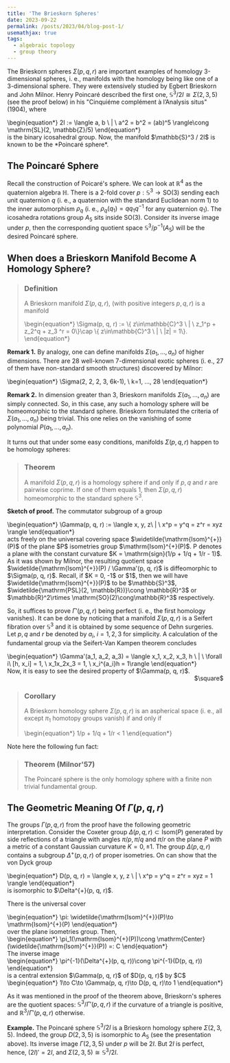 ```yaml
---
title: 'The Brieskorn Spheres'
date: 2023-09-22
permalink: /posts/2023/04/blog-post-1/
usemathjax: true
tags:
  - algebraic topology
  - group theory
---
```


The Brieskorn spheres $\Sigma(p, q, r)$ are important examples of homology 3-dimensional spheres, i. e., manifolds with the homology being like one of a 3-dimensional sphere. They were extensively studied by Egbert Brieskorn and John Milnor. Henry Poincaré described the first one, $\mathbb{S}^3 / 2I\cong \Sigma(2, 3, 5)$ (see the proof below) in his "Cinquiéme complément à l’Analysis situs" (1904), where 
<div class="math">
\begin{equation*}
2I := \langle a, b \ | \ a^2 = b^2 = (ab)^5 \rangle\cong \mathrm{SL}(2, \mathbb{Z}/5)
\end{equation*}
</div> 
is the binary icosahedral group.
Now, the manifold $\mathbb{S}^3 / 2I$ is known to be the *Poincaré sphere*.

## The Poincaré Sphere

Recall the construction of Poicaré's sphere. We can look at $\mathbb{R}^4$ as the quaternion algebra $\mathbb{H}$. There is a 2-fold cover $p: \mathbb{S}^3\to \mathrm{SO}(3)$ sending each unit quaternion $q$ (i. e., a quaternion with the standard Euclidean norm 1) to the inner automorphism $\rho_q$ (i. e., $\rho_q(q_1) = qq_1q^{-1}$ for any quaternion $q_1$). The icosahedra rotations group $A_5$ sits inside $\mathrm{SO}(3)$. Consider its inverse image under $p$, then the corresponding quotient space $\mathbb{S}^3 / p^{-1}(A_5)$ will be the desired Poincaré sphere.

## When does a Brieskorn Manifold Become A Homology Sphere? 

> ### Definition
> A Brieskorn manifold $\Sigma(p, q, r)$, (with positive integers $p, q, r$) is a manifold 
> <div class="math">
> \begin{equation*}
> \Sigma(p, q, r) := \{ z\in\mathbb{C}^3 \ | \ z_1^p + z_2^q + z_3 ^r = 0\}\cap \{ z\in\mathbb{C}^3 \ | \ |z| = 1\}.
> \end{equation*}
> </div>

**Remark 1.** By analogy, one can define manifolds $\Sigma(a_1, ..., a_n)$ of higher dimensions. There are 28 well-known 7-dimensional exotic spheres (i. e., 27 of them have non-standard smooth structures) discovered by Milnor:
<div class="math">
\begin{equation*}
\Sigma(2, 2, 2, 3, 6k-1), \ k=1, ..., 28
\end{equation*}
</div> 

**Remark 2.** In dimension greater than 3, Brieskorn manifolds $\Sigma(a_1, ..., a_n)$ are simply connected. So, in this case, any such a homology sphere will be homeomorphic to the standard sphere. Brieskorn formulated the criteria of $\Sigma(a_1, ..., a_n)$ being trivial. This one relies on the vanishing of some polynomial $P(a_1 ,..., a_n)$.

It turns out that under some easy conditions, manifolds $\Sigma(p, q, r)$ happen to be homology spheres:

> ### Theorem
> A manifold $\Sigma(p, q, r)$ is a homology sphere if and only if $p, q$ and $r$ are pairwise coprime. If one of them equals 1, then $\Sigma(p, q, r)$ homeomorphic to the standard sphere $\mathbb{S}^3$.

**Sketch of proof.** The commutator subgroup of a group 
<div class="math">
\begin{equation*}
\Gamma(p, q, r) := \langle x, y, z\ | \ x^p = y^q = z^r = xyz \rangle
\end{equation*}
</div>
acts freely on the universal covering space $\widetilde{\mathrm{Isom}^{+}}(P)$ of the plane $P$ isometries group $\mathrm{Isom}^{+}(P)$. P denotes a plane with the constant curvature $K = \mathrm{sign}(1/p + 1/q + 1/r - 1)$. As it was shown by Milnor, the  resulting quotient space $\widetilde{\mathrm{Isom}^{+}}(P) / \Gamma'(p, q, r)$ is diffeomorphic to $\Sigma(p, q, r)$. Recall, if $K = 0, -1$ or $1$, then we will have $\widetilde{\mathrm{Isom}^{+}}(P)$ to be $\mathbb{S}^3$, $\widetilde{\mathrm{PSL}(2, \mathbb{R})}\cong \mathbb{R}^3$ or $\mathbb{R}^2\rtimes \mathrm{SO}(2)\cong\mathbb{R}^3$ respectively.

So, it suffices to prove $\Gamma'(p, q, r)$ being perfect (i. e., the first homology vanishes). It can be done by noticing that a manifold $\Sigma(p, q, r)$ is a Seifert fibration over $\mathbb{S}^3$ and it is obtained by some sequence of Dehn surgeries. Let $p, q$ and $r$ be denoted by $a_i$, $i=1, 2, 3$ for simplicity. A calculation of the fundamental group via the Seifert-Van Kampen theorem concludes 
<div class="math">
\begin{equation*}
\Gamma'(a_1, a_2, a_3) = \langle x_1, x_2, x_3, h \ | \ \forall i\ [h, x_i] = 1, \ x_1x_2x_3 = 1, \ x_i^{a_i}h = 1\rangle
\end{equation*}    
</div>
Now, it is easy to see the desired property of $\Gamma(p, q, r)$.

<div style="text-align: right"> $\square$ </div>

> ### Corollary
> A Brieskorn homology sphere $\Sigma(p, q, r)$ is an aspherical space (i. e., all except $\pi_1$ homotopy groups vanish) if and only if 
> <div class="math">
> \begin{equation*}
> 1/p + 1/q + 1/r < 1
> \end{equation*}
> </div>

Note here the following fun fact:

> ### Theorem (Milnor'57)
> The Poincaré sphere is the only homology sphere with a finite  non trivial fundamental group.


## The Geometric Meaning Of $\Gamma(p, q, r)$

The groups $\Gamma(p, q, r)$ from the proof have the following geometric interpretation. Consider the Coxeter group $\Delta(p, q, r)\subset \mathrm{Isom}(P)$ generated by side reflections of a triangle with angles $\pi/p, \pi/q$ and $\pi/r$ on the plane $P$ with a metric of a constant Gaussian curvature $K = 0, \pm 1$. The group $\Delta(p, q, r)$ contains a subgroup $\Delta^{+}(p, q, r)$ of proper isometries. On can show that the von Dyck group
<div class="math">
\begin{equation*}
D(p, q, r) = \langle x, y, z \ | \ x^p = y^q = z^r = xyz = 1 \rangle
\end{equation*}
</div> 
is isomorphic to $\Delta^{+}(p, q, r)$. 

There is the universal cover 
<div class="math">
\begin{equation*}
\pi: \widetilde{\mathrm{Isom}^{+}}(P)\to \mathrm{Isom}^{+}(P)
\end{equation*}
</div> 
over the plane isometries group. Then, 
<div class="math">
\begin{equation*}
\pi_1(\mathrm{Isom}^{+}(P))\cong \mathrm{Center}(\widetilde{\mathrm{Isom}^{+}}(P)) =: C
\end{equation*}
</div>
The inverse image 
<div class="math">
\begin{equation*}
\pi^{-1}(\Delta^{+}(p, q, r))\cong \pi^{-1}(D(p, q, r))
\end{equation*}
</div>
is a central extension $\Gamma(p, q, r)$ of $D(p, q, r)$ by $C$
<div class="math">
\begin{equation*}
1\to C\to \Gamma(p, q, r)\to D(p, q, r)\to 1
\end{equation*}
</div>

As it was mentioned in the proof of the theorem above, Brieskorn's spheres are the quotient spaces: $\mathbb{S}^3 / \Gamma'(p, q, r)$ if the curvature of a triangle is positive, and $\mathbb{R}^3 / \Gamma'(p, q, r)$ otherwise. 

**Example.** The Poincaré sphere $\mathbb{S}^3/2I$ is a Brieskorn homology sphere $\Sigma(2, 3, 5)$. Indeed, the group $D(2, 3, 5)$ is isomorphic to $A_5$ (see the presentation above). Its inverse image $\Gamma(2, 3, 5)$ under $p$ will be $2I$. But $2I$ is perfect, hence, $(2I)' = 2I$, and $\Sigma(2, 3, 5)\cong \mathbb{S}^3/2I$. 